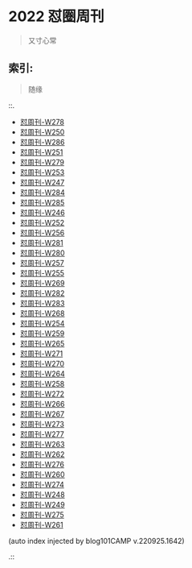 # 2022 怼圈周刊
> 又寸心常

## 索引:
> 随缘

::.

- [ 怼周刊-W278](278w.md)
- [ 怼周刊-W250](250w.md)
- [ 怼周刊-W286](286w.md)
- [ 怼周刊-W251](251w.md)
- [ 怼周刊-W279](279w.md)
- [ 怼周刊-W253](253w.md)
- [ 怼周刊-W247](247w.md)
- [ 怼周刊-W284](284w.md)
- [ 怼周刊-W285](285w.md)
- [ 怼周刊-W246](246w.md)
- [ 怼周刊-W252](252w.md)
- [ 怼周刊-W256](256w.md)
- [ 怼周刊-W281](281w.md)
- [ 怼周刊-W280](280w.md)
- [ 怼周刊-W257](257w.md)
- [ 怼周刊-W255](255w.md)
- [ 怼周刊-W269](269w.md)
- [ 怼周刊-W282](282w.md)
- [ 怼周刊-W283](283w.md)
- [ 怼周刊-W268](268w.md)
- [ 怼周刊-W254](254w.md)
- [ 怼周刊-W259](259w.md)
- [ 怼周刊-W265](265w.md)
- [ 怼周刊-W271](271w.md)
- [ 怼周刊-W270](270w.md)
- [ 怼周刊-W264](264w.md)
- [ 怼周刊-W258](258w.md)
- [ 怼周刊-W272](272w.md)
- [ 怼周刊-W266](266w.md)
- [ 怼周刊-W267](267w.md)
- [ 怼周刊-W273](273w.md)
- [ 怼周刊-W277](277w.md)
- [ 怼周刊-W263](263w.md)
- [ 怼周刊-W262](262w.md)
- [ 怼周刊-W276](276w.md)
- [ 怼周刊-W260](260w.md)
- [ 怼周刊-W274](274w.md)
- [ 怼周刊-W248](248w.md)
- [ 怼周刊-W249](249w.md)
- [ 怼周刊-W275](275w.md)
- [ 怼周刊-W261](261w.md)

(auto index injected by blog101CAMP v.220925.1642) 

.::



